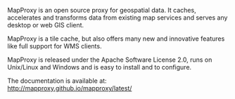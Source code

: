MapProxy is an open source proxy for geospatial data. It caches, accelerates and transforms data from existing map services and serves any desktop or web GIS client.

MapProxy is a tile cache, but also offers many new and innovative features like full support for WMS clients.

MapProxy is released under the Apache Software License 2.0, runs on Unix/Linux and Windows and is easy to install and to configure.

The documentation is available at: http://mapproxy.github.io/mapproxy/latest/

